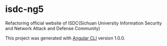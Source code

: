 # isdc-ng5

Refactoring official website of ISDC(Sichuan University Information Security and Network Attack and Defense Community)

This project was generated with [Angular CLI](https://github.com/angular/angular-cli) version 1.0.0.
